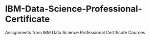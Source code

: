 # IBM-Data-Science-Professional-Certificate
Assignments from IBM Data Science Professional Certificate Courses
